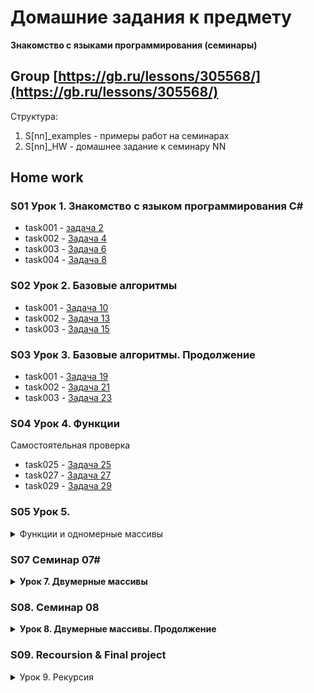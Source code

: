 # Домашние задания к предмету 
  **Знакомство с языками программирования (семинары)**
## Group [https://gb.ru/lessons/305568/](https://gb.ru/lessons/305568/)
Структура:
1. S\[nn\]_examples - примеры работ на семинарах  
2. S\[nn\]_HW - домашнее задание к семинару NN


## Home work
### S01 Урок 1. Знакомство с языком программирования С#
* task001 - [задача 2](./S01_HW/task001/Program.cs)
* task002 - [Задача 4](./S01_HW/task002/Program.cs)  
* task003 - [Задача 6](./S01_HW/task003/Program.cs)  
* task004 - [Задача 8](./S01_HW/task004/Program.cs)
### S02 Урок 2. Базовые алгоритмы
* task001 - [Задача 10](./S02_HW/task10/Program.cs)
* task002 - [Задача 13](./S02_HW/task13/task013.cs)
* task003 - [Задача 15](./S02_HW/taks15/task15.cs)

### S03 Урок 3. Базовые алгоритмы. Продолжение

* task001 - [Задача 19](./S03_HW/task019/task019.cs)
* task002 - [Задача 21](./S03_HW/task021/task021.cs)
* task003 - [Задача 23](./S03_HW/task023/Program.cs)

### S04 Урок 4. Функции

Самостоятельная проверка
* task025 - [Задача 25](./S04_HW/task025/Program.cs)
* task027 - [Задача 27](./S04_HW/task027/Program.cs)
* task029 - [Задача 29](./S04_HW/task029/Program.cs)

### S05 Урок 5. 
<details>
<summary>Функции и одномерные массивы</summary>

* examples - [seminar](./S05_HW/examples/)
<details>
<summary>Задача 34:</summary>
Задайте массив заполненный случайными положительными трёхзначными числами. Напишите программу, которая покажет количество чётных чисел в массиве.<br>
[345, 897, 568, 234] -> 2
</details>

 * task034 - [Задача 34](./S05_HW/task034/Program.cs)  

<details>
<summary>Задача 36:</summary>
Задайте одномерный массив, заполненный случайными числами. Найдите сумму элементов, стоящих на нечётных позициях.<br>
[3, 7, 23, 12] -> 19<br>
[-4, -6, 89, 6] -> 0
</details>

* task036 - [Задача 36](./S05_HW/task036/Program.cs)  

<details>
<summary>Задача 38:</summary>
Задайте массив вещественных чисел. Найдите разницу между максимальным и минимальным элементов массива.<br>
[3 7 22 2 78] -> 76
</details>

* task038 - [Задача 38](./S05_HW/task038/Program.cs)
</details>

### S07 Семинар 07#

<details>
<summary> <b>Урок 7. Двумерные массивы</b> </summary>


<details>
<summary>Задача 47</summary>
Задача 47. Задайте двумерный массив размером m×n, заполненный случайными вещественными числами.</br>
m = 3, n = 4.</br>
0,5 7 -2 -0,2</br>
1 -3,3 8 -9,9</br>
8 7,8 -7,1 9</br>
<p>Решение: <a href="./S07_HW/task047/Program.cs" title="task047"> task047.Prorgam.sc </a></p>
</details>



<details>
<summary>Задача 50</summary>
Задача 50. Напишите программу, которая на вход принимает позиции элемента в двумерном массиве, и возвращает значение этого элемента или же указание, что такого элемента нет.

Например, задан массив:</br>
1 4 7 2</br>
5 9 2 3</br>
8 4 2 4</br>
17 -> такого числа в массиве нет</br>
<p> Решение: <a href="./S07_HW/task050/Program.cs" title="task050"> task050.Prorgam.sc </a></p>
</details>


<details>
<summary>Задача 52</summary>
Задайте двумерный массив из целых чисел. Найдите среднее арифметическое элементов в каждом столбце.

Например, задан массив:</br>
1 4 7 2</br>
5 9 2 3</br>
8 4 2 4</br>
Среднее арифметическое каждого столбца: 4,6; 5,6; 3,6; 3.</br>
<p>Решение <a href=".\S07_HW\task052\Program.cs" title="task052"> task052.Prorgam.sc </a></p>
</details>

</details>


### S08. Семинар 08 ###

<details>
<summary><b>Урок 8. Двумерные массивы. Продолжение</b></summary>

<details>
<summary>Задача 54</summary>
Задайте двумерный массив. Напишите программу, которая упорядочит по убыванию элементы каждой строки двумерного массива.
Например, задан массив:</br>
1 4 7 2</br>
5 9 2 3</br>
8 4 2 4</br>
<p> Решение: <a href="./S08_HW/task054/Program.cs" title="task054"> task054.Prorgam.sc </a></p>
</details>


<details>
<summary>Задача 56</summary>
Задайте прямоугольный двумерный массив. Напишите программу, которая будет находить строку с наименьшей суммой элементов.</br>

Например, задан массив:</br>
1 4 7 2</br>
5 9 2 3</br>
8 4 2 4</br>
5 2 6 7</br>
Программа считает сумму элементов в каждой строке и выдаёт номер строки с наименьшей суммой элементов: 1 строка</br>
<p> Solution:<a href="./S08_HW/task056/Program.cs" title="task56"> task056.Prorgam.sc </a></p>
</details>

<details>
<summary>Задача 58</summary>
Задача 58: Задайте две матрицы. Напишите программу, которая будет находить произведение двух матриц.</br>
Например, даны 2 матрицы:</br>
2 4 | 3 4</br>
3 2 | 3 3</br>
Результирующая матрица будет:</br>
18 20</br>
15 18</br>
<p> Solution: <a href="./S08_HW/task058/Program.cs" title="task058"> task58.Prorgam.sc </a></p>
</details>


<details>
<summary>Задача 60</summary>
Сформируйте трёхмерный массив из неповторяющихся двузначных чисел. Напишите программу, которая будет построчно выводить массив, добавляя индексы каждого элемента.</br>
Массив размером 2 x 2 x 2</br>
66(0,0,0) 25(0,1,0)</br>
34(1,0,0) 41(1,1,0)</br>
27(0,0,1) 90(0,1,1)</br>
26(1,0,1) 55(1,1,1)</br>
<p> Solution: <a href="./S08_HW/task060/Program.cs" title="task060"> task60.Prorgam.sc </a></p>
</details>

<details>
<summary>Задача 62</summary>
<b>Пожалуй лучшая задача курса)</b>
Напишите программу, которая заполнит спирально массив 4 на 4.
Например, на выходе получается вот такой массив:</br>
01 02 03 04</br>
12 13 14 05</br>
11 16 15 06</br>
10 09 08 07</br>
<p> РешениеЖ<a href="./S08_HW/task0062/Program.cs" title="title"> task0062.Prorgam.sc </a></p>
</details>


<!--end of homework -->
</details>  



### S09. Recoursion & **Final project** ###
<details>
<summary>Урок 9. Рекурсия</summary>
<p><a href="https://gb.ru/lessons/305576" title="Ссылка на урок 9"> Урок 9. Рекурсии</a></p>
<details>
<summary>Задача 1</summary>
Задайте значение N. Напишите программу, которая выведет все четные натуральные числа в промежутке от m до N . Выполнить с помощью рекурсии.</br>
M, N = 5, 8 -> "6, 8"</br>
M, N = 2, 4 -> "2, 4"</br>
<p> Solution: <a href="./S09_HW/task001/Program.cs" title="Задача 1"> task001.Prorgam.sc </a></p>
</details>

<details>
<summary>Задача 2</summary>
Задача 2: Задайте значения M и N. Напишите программу, которая найдёт сумму натуральных элементов в промежутке от M до N.</br>
M = 1; N = 15 -> 120</br>
M = 4; N = 8. -> 30</br>

<p> Solution:<a href="./S09_HW/task002/Program.cs" title="task002"> task002.Prorgam.sc </a></p>
</details>


<details>
<summary>Задача 3</summary>
Задача 3: Напишите программу вычисления функции Аккермана с помощью рекурсии. Даны два неотрицательных числа m и n.</br>
m = 2, n = 3 -> A(m,n) = 9</br>
m = 3, n = 2 -> A(m,n) = 29</br>

<p>Solution: <a href="./S09_HW/task003/Program.cs" title="task003"> task003.Prorgam.sc </a></p>
</details>


<details>
<summary>Задача со звездочкой</summary>
Найти второй максимум в массиве. (Без сортировки!)</br>
4, 4, 3, 0, 2 => 3</br>
<p>Solution: <a href="./S09_HW/taskWithAsterisk/Program.cs" title="taskWithAsterisk"> taskWithAsterisk.Prorgam.sc </a></p>
</details>

<!--end of homework -->
</details>